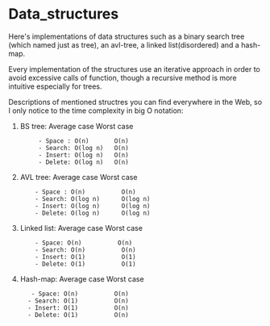 # Data_structures
Here's implementations of data structures such as a binary search tree (which named just as tree), an avl-tree, a linked list(disordered) and a hash-map.

Every implementation of the structures use an iterative approach in order to avoid excessive calls of function, though a recursive method is more intuitive especially
for trees.

Descriptions of mentioned structres you can find everywhere in the Web, so I only notice to the time complexity in big O notation:
1. BS tree: Average case   Worst case
      
            - Space : O(n)       O(n) 
            - Search: O(log n)   O(n)
            - Insert: O(log n)   O(n)
            - Delete: O(log n)   O(n)

2.  AVL tree: Average case  Worst case
    
            - Space : O(n)          O(n)
            - Search: O(log n)      O(log n)
            - Insert: O(log n)      O(log n)
            - Delete: O(log n)      O(log n)
  
 3. Linked list: Average case  Worst case 
        
            - Space: O(n)          O(n)  
            - Search: O(n)          O(n)
            - Insert: O(1)          O(1)
            - Delete: O(1)          O(1)
 
 4. Hash-map: Average case Worst case
     
           - Space: O(n)          O(n)  
          - Search: O(1)          O(n)
          - Insert: O(1)          O(n)
          - Delete: O(1)          O(n)
